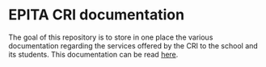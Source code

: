 # EPITA CRI documentation

The goal of this repository is to store in one place the various documentation regarding the services offered by the CRI to the school and its students.
This documentation can be read [here](https://doc.cri.epita.fr).
